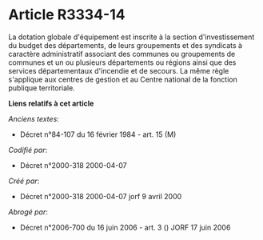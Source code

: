 # Article R3334-14

La dotation globale d'équipement est inscrite à la section d'investissement du budget des départements, de leurs groupements
et des syndicats à caractère administratif associant des communes ou groupements de communes et un ou plusieurs départements
ou régions ainsi que des services départementaux d'incendie et de secours. La même règle s'applique aux centres de gestion et
au Centre national de la fonction publique territoriale.

**Liens relatifs à cet article**

_Anciens textes_:

  - Décret n°84-107 du 16 février 1984 - art. 15 (M)

_Codifié par_:

  - Décret n°2000-318 2000-04-07

_Créé par_:

  - Décret n°2000-318 2000-04-07 jorf 9 avril 2000

_Abrogé par_:

  - Décret n°2006-700 du 16 juin 2006 - art. 3 () JORF 17 juin 2006
